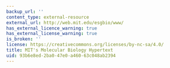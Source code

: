 ```yaml
---
backup_url: ''
content_type: external-resource
external_url: http://web.mit.edu/esgbio/www/
has_external_licence_warning: true
has_external_license_warning: true
is_broken: ''
license: https://creativecommons.org/licenses/by-nc-sa/4.0/
title: MIT's Molecular Biology Hypertext
uid: 93b6e8ed-2ba0-47e0-a460-63c048ab2394
---
```

